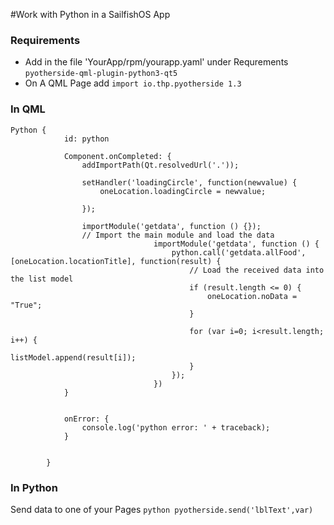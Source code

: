  #Work with Python in a SailfishOS App

### Requirements

- Add in the file 'YourApp/rpm/yourapp.yaml' under Requrements  ```pyotherside-qml-plugin-python3-qt5```
- On A QML Page add ```import io.thp.pyotherside 1.3```

### In QML
```
Python {
            id: python

            Component.onCompleted: {
                addImportPath(Qt.resolvedUrl('.'));

                setHandler('loadingCircle', function(newvalue) {
                    oneLocation.loadingCircle = newvalue;

                });

                importModule('getdata', function () {});
                // Import the main module and load the data
                                importModule('getdata', function () {
                                    python.call('getdata.allFood', [oneLocation.locationTitle], function(result) {
                                        // Load the received data into the list model
                                        if (result.length <= 0) {
                                            oneLocation.noData = "True";
                                        }

                                        for (var i=0; i<result.length; i++) {
                                            listModel.append(result[i]);
                                        }
                                    });
                                })
            }


            onError: {
                console.log('python error: ' + traceback);
            }


        } 
``` 
### In Python

Send data to one of your Pages ```python pyotherside.send('lblText',var)``` 
